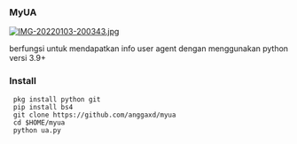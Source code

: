 ### MyUA
[![IMG-20220103-200343.jpg](https://i.postimg.cc/Y9CWd2js/IMG-20220103-200343.jpg)](https://postimg.cc/d7g31Y22)

berfungsi untuk mendapatkan info user agent dengan menggunakan python versi 3.9+

### Install
```
 pkg install python git
 pip install bs4
 git clone https://github.com/anggaxd/myua
 cd $HOME/myua
 python ua.py
```
